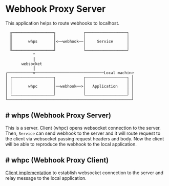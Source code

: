 # Webhook Proxy Server

This application helps to route webhooks to localhost.

```
  ╔══════════════════╗            ┌──────────────────┐
  ║                  ║            │                  │
  ║       whps       ║<──webhook──│     Service      │
  ║                  ║            │                  │
  ╚══════════════════╝            └──────────────────┘
            ^
            ┃
       websocket
            ┃
┌───────────v──────────────────────────────Local machine
│ ┌──────────────────┐            ┌──────────────────┐ │
│ │                  │            │                  │ │
│ │       whpc       │──webhook──>│   Application    │ │
│ │                  │            │                  │ │
│ └──────────────────┘            └──────────────────┘ │
└──────────────────────────────────────────────────────┘
```

## # whps (Webhook Proxy Server)
This is a server. Client (whpc) opens websocket connection
to the server. Then, `Service` can send webhook to the server and
it will route request to the client via websocket passing request
headers and body. Now the client will be able to reproduce the webhook
to the local application.

## # whpc (Webhook Proxy Client)
[Client implementation](https://github.com/kudrykv/whpc) to establish
websocket connection to the server and relay message to the local
application.
